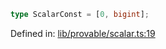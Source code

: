 ```ts
type ScalarConst = [0, bigint];
```

Defined in: [lib/provable/scalar.ts:19](https://github.com/o1-labs/o1js/blob/89b7d1522af805d6d4c45a96d7a9cbc29a457aec/src/lib/provable/scalar.ts#L19)
